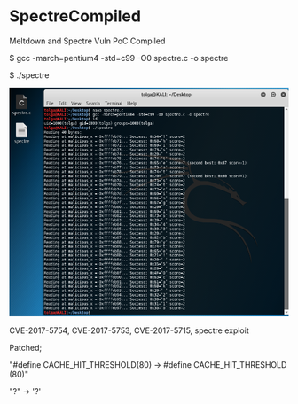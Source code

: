 # SpectreCompiled
Meltdown and Spectre Vuln PoC Compiled

$ gcc -march=pentium4 -std=c99 -O0 spectre.c -o spectre

$ ./spectre

![Screenshot](spectre.png)

CVE-2017-5754, CVE-2017-5753, CVE-2017-5715, spectre exploit

Patched;

"#define CACHE_HIT_THRESHOLD(80) -> #define CACHE_HIT_THRESHOLD (80)"

"?" -> '?'

